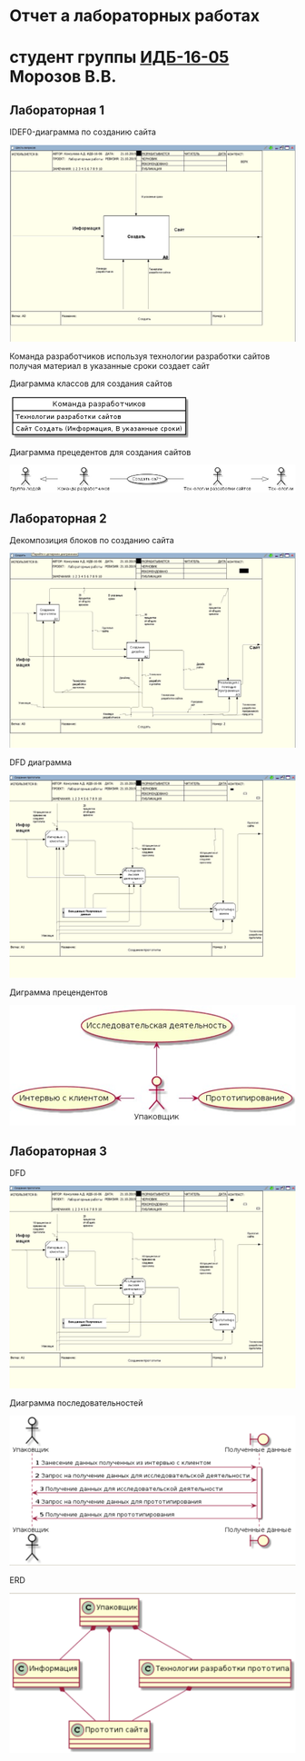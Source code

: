 # Отчет а лабораторных работах
# студент группы [ИДБ-16-05](https://github.com/stankin/design-1/wiki/list-idb-16-05) Морозов В.В.

## Лабораторная 1

IDEF0-диаграмма по созданию сайта

![none](https://github.com/MorozovViktor/MorozovV.github.io/blob/master/211.jpg)


Команда разработчиков используя технологии разработки сайтов получая материал в указанные сроки создает сайт

Диаграмма классов для создания сайтов

![none](https://github.com/MorozovViktor/MorozovV.github.io/blob/master/214.jpg)

Диаграмма прецедентов для создания сайтов

![none](https://github.com/MorozovViktor/MorozovV.github.io/blob/master/216.jpg)

## Лабораторная 2

Декомпозиция блоков по созданию сайта

![none](https://github.com/MorozovViktor/MorozovV.github.io/blob/master/212.jpg)

DFD диаграмма 

![none](https://github.com/MorozovViktor/MorozovV.github.io/blob/master/213.jpg)

Диграмма прецендентов

![none](https://github.com/MorozovViktor/MorozovV.github.io/blob/master/215.jpg)

## Лабораторная 3

DFD

![none](https://github.com/MorozovViktor/MorozovV.github.io/blob/master/213.jpg)

Диаграмма последовательностей

![none](https://github.com/MorozovViktor/MorozovV.github.io/blob/master/301.png)

 ERD
 
 ![none](https://github.com/MorozovViktor/MorozovV.github.io/blob/master/302.png)

